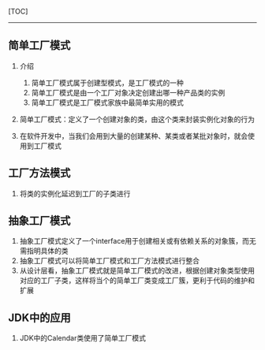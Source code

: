 [TOC]

------



## 简单工厂模式

1. 介绍
   1. 简单工厂模式属于创建型模式，是工厂模式的一种
   2. 简单工厂模式是由一个工厂对象决定创建出哪一种产品类的实例
   3. 简单工厂模式是工厂模式家族中最简单实用的模式

2. 简单工厂模式：定义了一个创建对象的类，由这个类来封装实例化对象的行为
3. 在软件开发中，当我们会用到大量的创建某种、某类或者某批对象时，就会使用到工厂模式

## 工厂方法模式

1. 将类的实例化延迟到工厂的子类进行

## 抽象工厂模式

1. 抽象工厂模式定义了一个interface用于创建相关或有依赖关系的对象簇，而无需指明具体的类
2. 抽象工厂模式可以将简单工厂模式和工厂方法模式进行整合
3. 从设计层看，抽象工厂模式就是简单工厂模式的改进，根据创建对象类型使用对应的工厂子类，这样将当个的简单工厂类变成工厂簇，更利于代码的维护和扩展

## JDK中的应用

1. JDK中的Calendar类使用了简单工厂模式

